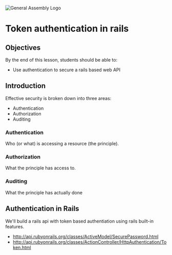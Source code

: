 ![General Assembly Logo](http://i.imgur.com/ke8USTq.png)

# Token authentication in rails

## Objectives

By the end of this lesson, students should be able to:

- Use authentication to secure a rails based web API

## Introduction

Effective security is broken down into three areas:

- Authentication
- Authorization
- Auditing

### Authentication

Who (or what) is accessing a resource (the principle).

### Authorization

What the principle has access to.

### Auditing

What the principle has actually done

## Authentication in Rails

We'll build a rails api with token based authentiation using rails built-in features.

- http://api.rubyonrails.org/classes/ActiveModel/SecurePassword.html
- http://api.rubyonrails.org/classes/ActionController/HttpAuthentication/Token.html
